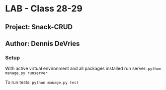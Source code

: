 # LAB - Class 28-29

## Project: Snack-CRUD

## Author: Dennis DeVries

### Setup

With active virtual environment and all packages installed run server: `python manage.py runserver`

To run tests: `python manage.py test`